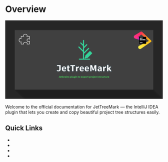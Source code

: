 # Overview

![JetTreeMark meta image](../../meta/jetTreeMark.png)

Welcome to the official documentation for JetTreeMark — the IntelliJ IDEA plugin that lets you create and copy beautiful project tree structures easily.

## Quick Links

- [](Get-started.md)
- [](features.md)
- [](Usage-guide.md)
- [](FAQ.md)